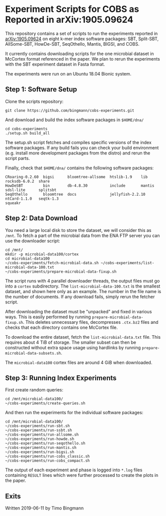 # Experiment Scripts for COBS as Reported in arXiv:1905.09624

This repository contains a set of scripts to run the experiments reported in [arXiv:1905.09624](https://arxiv.org/abs/1905.09624) on eight k-mer index software packages:
SBT, Split-SBT, AllSome-SBT, HowDe-SBT, SeqOthello, Mantis, BIGSI, and COBS.

It currently contains downloading scripts for the one microbial dataset in McCortex format referenced in the paper.
We plan to rerun the experiments with the SBT experiment dataset in Fasta format.

The experiments were run on an Ubuntu 18.04 Bionic system.

## Step 1: Software Setup

Clone the scripts repository:
```
git clone https://github.com/bingmann/cobs-experiments.git
```
And download and build the index software packages in `$HOME/dna/`
```
cd cobs-experiments
./setup.sh build_all
```
The setup.sh script fetches and compiles specific versions of the index software packages.
If any build fails you can check your build environment (e.g. install more development packages from the distro) and rerun the script parts.

Finally, check that `$HOME/dna/` contains the following software packages:
```
CRoaring-0.2.60  bigsi      bloomtree-allsome  htslib-1.9    lib           rocksdb-6.0.2  share
HowDeSBT         bin        db-4.8.30          include       mantis        sdsl-lite      splitsbt
SeqOthello       bloomtree  docs               jellyfish-2.2.10            ntCard-1.1.0   seqtk-1.3
squeakr
```
## Step 2: Data Download

You need a large local disk to store the dataset, we will consider this as `/mnt`.
To fetch a part of the microbial data from the ENA FTP server you can use the downloader script:
```
cd /mnt/
mkdir -p microbial-data100/cortex
cd microbial-data100
~/cobs-experiments/fetch-microbial-data.sh ~/cobs-experiments/list-microbial-data-100.txt
~/cobs-experiments/prepare-microbial-data-fixup.sh
```
The script runs with 4 parallel downloader threads, the output files must go into a `cortex` subdirectory.
The `list-microbial-data-100.txt` is the smallest dataset, and shown here only as an example.
The number in the file name is the number of documents.
If any download fails, simply rerun the fetcher script.

After downloading the dataset must be "unpacked" and fixed in various ways. 
This is easily performed by running `prepare-microbial-data-fixup.sh`.
This deletes unnecessary files, decompresses `.ctx.bz2` files and checks that each directory contains one McCortex file.

To download the entire dataset, fetch the `list-microbial-data.txt` file. This requires about 4 TiB of storage. The smaller subset can then be constructed without extra space usage using hardlinks by running `prepare-microbial-data-subsets.sh`.

The `microbial-data100` cortex files are around 4 GiB when downloaded.

## Step 3: Running Index Experiments

First create random queries:
```
cd /mnt/microbial-data100/
~/cobs-experiments/create-queries.sh
```

And then run the experiments for the individual software packages:
```
cd /mnt/microbial-data100/
~/cobs-experiments/run-sbt.sh
~/cobs-experiments/run-ssbt.sh
~/cobs-experiments/run-allsome.sh
~/cobs-experiments/run-howde.sh
~/cobs-experiments/run-seqothello.sh
~/cobs-experiments/run-mantis.sh
~/cobs-experiments/run-bigsi.sh
~/cobs-experiments/run-cobs_classic.sh
~/cobs-experiments/run-cobs_compact.sh

```
The output of each experiment and phase is logged into `*.log` files containing `RESULT` lines which were further processed to create the plots in the paper.

## Exits

Written 2019-06-11 by Timo Bingmann
